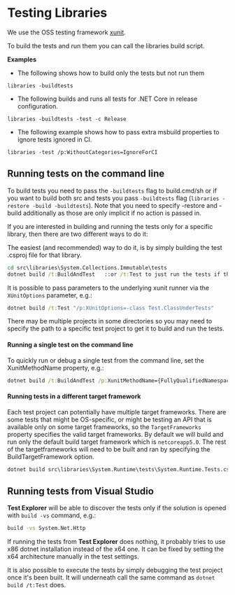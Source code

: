 # Testing Libraries

We use the OSS testing framework [xunit](http://xunit.github.io/).

To build the tests and run them you can call the libraries build script.

**Examples**
- The following shows how to build only the tests but not run them
```
libraries -buildtests
```

- The following builds and runs all tests for .NET Core in release configuration.
```
libraries -buildtests -test -c Release
```

- The following example shows how to pass extra msbuild properties to ignore tests ignored in CI.
```
libraries -test /p:WithoutCategories=IgnoreForCI
```

## Running tests on the command line

To build tests you need to pass the `-buildtests` flag to build.cmd/sh or if you want to build both src and tests you pass `-buildtests` flag (`libraries -restore -build -buildtests`). Note that you need to specify -restore and -build additionally as those are only implicit if no action is passed in.

If you are interested in building and running the tests only for a specific library, then there are two different ways to do it:

The easiest (and recommended) way to do it, is by simply building the test .csproj file for that library.

```cmd
cd src\libraries\System.Collections.Immutable\tests
dotnet build /t:BuildAndTest   ::or /t:Test to just run the tests if the binaries are already built
```

It is possible to pass parameters to the underlying xunit runner via the `XUnitOptions` parameter, e.g.:
```cmd
dotnet build /t:Test "/p:XUnitOptions=-class Test.ClassUnderTests"
```

There may be multiple projects in some directories so you may need to specify the path to a specific test project to get it to build and run the tests.

#### Running a single test on the command line

To quickly run or debug a single test from the command line, set the XunitMethodName property, e.g.:
```cmd
dotnet build /t:BuildAndTest /p:XunitMethodName={FullyQualifiedNamespace}.{ClassName}.{MethodName}
```

#### Running tests in a different target framework

Each test project can potentially have multiple target frameworks. There are some tests that might be OS-specific, or might be testing an API that is available only on some target frameworks, so the `TargetFrameworks` property specifies the valid target frameworks. By default we will build and run only the default build target framework which is `netcoreapp5.0`. The rest of the targetframeworks will need to be built and ran by specifying the BuildTargetFramework option.
```cmd
dotnet build src\libraries\System.Runtime\tests\System.Runtime.Tests.csproj /p:BuildTargetFramework=net472
```

## Running tests from Visual Studio

**Test Explorer** will be able to discover the tests only if the solution is opened with `build -vs` command, e.g.:
```cmd
build -vs System.Net.Http
```
If running the tests from **Test Explorer** does nothing, it probably tries to use x86 dotnet installation instead of the x64 one. It can be fixed by setting the x64 architecture manually in the test settings.

It is also possible to execute the tests by simply debugging the test project once it's been built. It will underneath call the same command as `dotnet build /t:Test` does.
